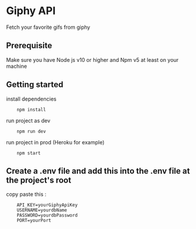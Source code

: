 # Giphy API 
Fetch your favorite gifs from giphy

## Prerequisite
Make sure you have Node js v10 or higher and Npm v5 at least on your machine 

## Getting started 
install dependencies 

```
    npm install
```

run project as dev

```
    npm run dev
```

run project in prod (Heroku for example)

```
    npm start
```

## Create a .env file and add this into the .env file at the project's root
copy paste this :
```
    API_KEY=yourGiphyApiKey
    USERNAME=yourdbName
    PASSWORD=yourdbPassword
    PORT=yourPort
```
